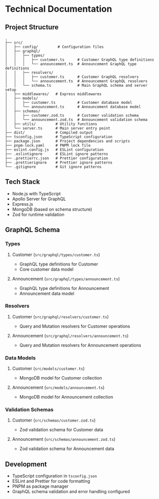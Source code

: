 # Technical Documentation

## Project Structure

```text
.
├── src/
│   ├── config/         # Configuration files
│   ├── graphql/
│   │   ├── types/
│   │   │   ├── customer.ts      # Customer GraphQL type definitions
│   │   │   └── announcement.ts  # Announcement GraphQL type definitions
│   │   ├── resolvers/
│   │   │   ├── customer.ts      # Customer GraphQL resolvers
│   │   │   └── announcement.ts  # Announcement GraphQL resolvers
│   │   └── schema.ts            # Main GraphQL schema and server setup
│   ├── middlewares/   # Express middlewares
│   ├── models/
│   │   ├── customer.ts          # Customer database model
│   │   └── announcement.ts      # Announcement database model
│   ├── schemas/
│   │   ├── customer.zod.ts      # Customer validation schema
│   │   └── announcement.zod.ts  # Announcement validation schema
│   ├── utils/         # Utility functions
│   └── server.ts      # Main server entry point
├── dist/              # Compiled output
├── tsconfig.json      # TypeScript configuration
├── package.json       # Project dependencies and scripts
├── pnpm-lock.yaml     # PNPM lock file
├── eslint.config.js   # ESLint configuration
├── .eslintignore      # ESLint ignore patterns
├── .prettierrc.json   # Prettier configuration
├── .prettierignore    # Prettier ignore patterns
└── .gitignore         # Git ignore patterns
```

## Tech Stack

- Node.js with TypeScript
- Apollo Server for GraphQL
- Express.js
- MongoDB (based on schema structure)
- Zod for runtime validation

## GraphQL Schema

### Types

1. Customer (`src/graphql/types/customer.ts`)

   - GraphQL type definitions for Customer
   - Core customer data model

2. Announcement (`src/graphql/types/announcement.ts`)
   - GraphQL type definitions for Announcement
   - Announcement data model

### Resolvers

1. Customer (`src/graphql/resolvers/customer.ts`)

   - Query and Mutation resolvers for Customer operations

2. Announcement (`src/graphql/resolvers/announcement.ts`)
   - Query and Mutation resolvers for Announcement operations

### Data Models

1. Customer (`src/models/customer.ts`)

   - MongoDB model for Customer collection

2. Announcement (`src/models/announcement.ts`)
   - MongoDB model for Announcement collection

### Validation Schemas

1. Customer (`src/schemas/customer.zod.ts`)

   - Zod validation schema for Customer data

2. Announcement (`src/schemas/announcement.zod.ts`)
   - Zod validation schema for Announcement data

## Development

- TypeScript configuration in `tsconfig.json`
- ESLint and Prettier for code formatting
- PNPM as package manager
- GraphQL schema validation and error handling configured
